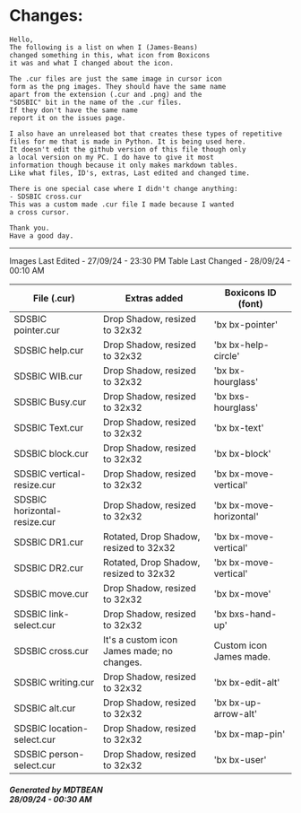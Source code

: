 # Changes:
```
Hello,
The following is a list on when I (James-Beans)
changed something in this, what icon from Boxicons
it was and what I changed about the icon.

The .cur files are just the same image in cursor icon
form as the png images. They should have the same name
apart from the extension (.cur and .png) and the 
"SDSBIC" bit in the name of the .cur files.
If they don't have the same name
report it on the issues page.

I also have an unreleased bot that creates these types of repetitive
files for me that is made in Python. It is being used here.
It doesn't edit the github version of this file though only
a local version on my PC. I do have to give it most
information though because it only makes markdown tables. 
Like what files, ID's, extras, Last edited and changed time. 

There is one special case where I didn't change anything:
- SDSBIC cross.cur
This was a custom made .cur file I made because I wanted
a cross cursor. 

Thank you.
Have a good day.
```

---

Images Last Edited - 27/09/24 - 23:30 PM
Table Last Changed - 28/09/24 - 00:10 AM

| File (.cur)                  | Extras added                               | Boxicons ID (font)      |
|------------------------------|--------------------------------------------|-------------------------|
| SDSBIC pointer.cur           | Drop Shadow, resized to 32x32              | 'bx bx-pointer'         |
| SDSBIC help.cur              | Drop Shadow, resized to 32x32              | 'bx bx-help-circle'     |
| SDSBIC WIB.cur               | Drop Shadow, resized to 32x32              | 'bx bx-hourglass'       |
| SDSBIC Busy.cur              | Drop Shadow, resized to 32x32              | 'bx bxs-hourglass'      |
| SDSBIC Text.cur              | Drop Shadow, resized to 32x32              | 'bx bx-text'            |
| SDSBIC block.cur             | Drop Shadow, resized to 32x32              | 'bx bx-block'           |
| SDSBIC vertical-resize.cur   | Drop Shadow, resized to 32x32              | 'bx bx-move-vertical'   |
| SDSBIC horizontal-resize.cur | Drop Shadow, resized to 32x32              | 'bx bx-move-horizontal' |
| SDSBIC DR1.cur               | Rotated, Drop Shadow, resized to 32x32     | 'bx bx-move-vertical'   |
| SDSBIC DR2.cur               | Rotated, Drop Shadow, resized to 32x32     | 'bx bx-move-vertical'   |
| SDSBIC move.cur              | Drop Shadow, resized to 32x32              | 'bx bx-move'            |
| SDSBIC link-select.cur       | Drop Shadow, resized to 32x32              | 'bx bxs-hand-up'        |
| SDSBIC cross.cur             | It's a custom icon James made; no changes. | Custom icon James made. |
| SDSBIC writing.cur           | Drop Shadow, resized to 32x32              | 'bx bx-edit-alt'        |
| SDSBIC alt.cur               | Drop Shadow, resized to 32x32              | 'bx bx-up-arrow-alt'    |
| SDSBIC location-select.cur   | Drop Shadow, resized to 32x32              | 'bx bx-map-pin'         |
| SDSBIC person-select.cur     | Drop Shadow, resized to 32x32              | 'bx bx-user'            |

<h5>
  Generated by MDTBEAN<br>
  28/09/24 - 00:30 AM
</h5>
